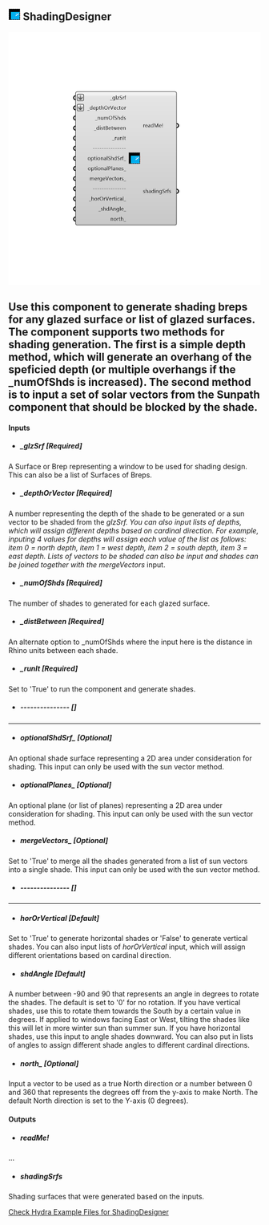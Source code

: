 ## ![](../../images/icons/ShadingDesigner.png) ShadingDesigner

![](../../images/components/ShadingDesigner.png)

Use this component to generate shading breps for any glazed surface or list of glazed surfaces.  The component supports two methods for shading generation.  The first is a simple depth method, which will generate an overhang of the speficied depth (or multiple overhangs if the _numOfShds is increased).  The second method is to input a set of solar vectors from the Sunpath component that should be blocked by the shade.
 -
 

#### Inputs
* ##### _glzSrf [Required]
A Surface or Brep representing a window to be used for shading design.  This can also be a list of Surfaces of Breps.
* ##### _depthOrVector [Required]
A number representing the depth of the shade to be generated or a sun vector to be shaded from the _glzSrf.  You can also input lists of depths, which will assign different depths based on cardinal direction.  For example, inputing 4 values for depths will assign each value of the list as follows: item 0 = north depth, item 1 = west depth, item 2 = south depth, item 3 = east depth.  Lists of vectors to be shaded can also be input and shades can be joined together with the mergeVectors_ input.
* ##### _numOfShds [Required]
The number of shades to generated for each glazed surface.
* ##### _distBetween [Required]
An alternate option to _numOfShds where the input here is the distance in Rhino units between each shade.
* ##### _runIt [Required]
Set to 'True' to run the component and generate shades.
* ##### --------------- []
---------------
* ##### optionalShdSrf_ [Optional]
An optional shade surface representing a 2D area under consideration for shading. This input can only be used with the sun vector method.
* ##### optionalPlanes_ [Optional]
An optional plane (or list of planes) representing a 2D area under consideration for shading.  This input can only be used with the sun vector method.
* ##### mergeVectors_ [Optional]
Set to 'True' to merge all the shades generated from a list of sun vectors into a single shade. This input can only be used with the sun vector method.
* ##### --------------- []
---------------
* ##### _horOrVertical_ [Default]
Set to 'True' to generate horizontal shades or 'False' to generate vertical shades. You can also input lists of _horOrVertical_ input, which will assign different orientations based on cardinal direction.
* ##### _shdAngle_ [Default]
A number between -90 and 90 that represents an angle in degrees to rotate the shades.  The default is set to '0' for no rotation.  If you have vertical shades, use this to rotate them towards the South by a certain value in degrees.  If applied to windows facing East or West, tilting the shades like this will let in more winter sun than summer sun.  If you have horizontal shades, use this input to angle shades downward.  You can also put in lists of angles to assign different shade angles to different cardinal directions.
* ##### north_ [Optional]
Input a vector to be used as a true North direction or a number between 0 and 360 that represents the degrees off from the y-axis to make North.  The default North direction is set to the Y-axis (0 degrees).

#### Outputs
* ##### readMe!
...
* ##### shadingSrfs
Shading surfaces that were generated based on the inputs.


[Check Hydra Example Files for ShadingDesigner](https://hydrashare.github.io/hydra/index.html?keywords=Ladybug_ShadingDesigner)